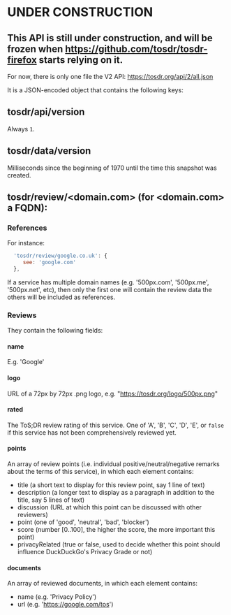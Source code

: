 # UNDER CONSTRUCTION
## This API is still under construction, and will be frozen when https://github.com/tosdr/tosdr-firefox starts relying on it.

For now, there is only one file the V2 API: https://tosdr.org/api/2/all.json

It is a JSON-encoded object that contains the following keys:

## tosdr/api/version

Always `1`.

## tosdr/data/version

Milliseconds since the beginning of 1970 until the time this snapshot was created.

## tosdr/review/<domain.com> (for <domain.com> a FQDN):

### References

For instance:
```js
  'tosdr/review/google.co.uk': {
     see: 'google.com'
  },
```
If a service has multiple domain names (e.g. '500px.com', '500px.me', '500px.net', etc), then only the first one will contain the review data the others will be included as references.

### Reviews
They contain the following fields:

#### name
E.g. 'Google'

#### logo

URL of a 72px by 72px .png logo, e.g. "https://tosdr.org/logo/500px.png"

#### rated

The ToS;DR review rating of this service. One of 'A', 'B', 'C', 'D', 'E', or `false` if this service has not been comprehensively reviewed yet.

#### points

An array of review points (i.e. individual positive/neutral/negative remarks about the terms of this service), in which each element contains:

* title (a short text to display for this review point, say 1 line of text)
* description (a longer text to display as a paragraph in addition to the title, say 5 lines of text)
* discussion (URL at which this point can be discussed with other reviewers)
* point (one of 'good', 'neutral', 'bad', 'blocker')
* score (number [0..100], the higher the score, the more important this point)
* privacyRelated (true or false, used to decide whether this point should influence DuckDuckGo's Privacy Grade or not)

#### documents

An array of reviewed documents, in which each element contains:

* name (e.g. 'Privacy Policy')
* url (e.g. 'https://google.com/tos')